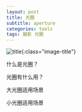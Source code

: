 ```yaml
---
layout: post
title: 光圈
subtitle: aperture
categories: tools 
tags: 摄影 光圈
---
```


![title](https://image.sideproject.cn/titlex/title_010.jpg){:class="image-title"}

什么是光圈？

光圈有什么用？

大光圈适用场景

小光圈适用场景
